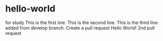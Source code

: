 # hello-world
for study
This is the first line.
This is the second line.
This is the third line added from develop branch.
Create a pull request
Hello World!
2nd pull request
